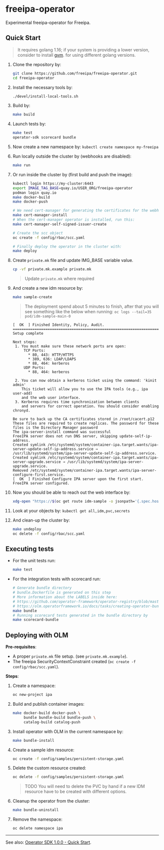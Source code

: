 # freeipa-operator

Experimental freeipa-operator for Freeipa.

## Quick Start

> It requires golang 1.16; if your system is providing a lower
> version, consider to install [gvm](https://github.com/moovweb/gvm#installing).
> for using different golang versions.

1. Clone the repository by:

   ```sh
   git clone https://github.com/freeipa/freeipa-operator.git
   cd freeipa-operator
   ```

1. Install the necessary tools by:

   ```sh
   ./devel/install-local-tools.sh
   ```

1. Build by:

   ```sh
   make build
   ```

1. Launch tests by:

   ```sh
   make test
   operator-sdk scorecard bundle
   ```

1. Now create a new namespace by: `kubectl create namespace my-freeipa`

1. Run locally outside the cluster by (webhooks are disabled):

   ```sh
   make run
   ```

1. Or run inside the cluster by (first build and push the image):

   ```sh
   kubectl login https://my-cluster:6443
   export IMAGE_TAG_BASE=quay.io/USER_ORG/freeipa-operator
   podman login quay.io
   make docker-build
   make docker-push

   # We need cert-manager for generating the certificates for the webhooks
   make cert-manager-install
   # When the cert-manager operator is installed, run this:
   make cert-manager-self-signed-issuer-create

   # Create the scc object
   oc create -f config/rbac/scc.yaml

   # Finally deploy the operator in the cluster with:
   make deploy
   ```

1. Create `private.mk` file and update IMG_BASE variable value.

   ```sh
   cp -vf private.mk.example private.mk
   ```

   > Update `private.mk` where required

1. And create a new idm resource by:

   ```sh
   make sample-create
   ```

   > The deployment spend about 5 minutes to finish, after that
   > you will see something like the below when running:
   > `oc logs --tail=35 pod/idm-sample-main-0`

   ```raw
   [  OK  ] Finished Identity, Policy, Audit.
   ==============================================================================
   Setup complete

   Next steps:
   	1. You must make sure these network ports are open:
   		TCP Ports:
   		  * 80, 443: HTTP/HTTPS
   		  * 389, 636: LDAP/LDAPS
   		  * 88, 464: kerberos
   		UDP Ports:
   		  * 88, 464: kerberos

   	2. You can now obtain a kerberos ticket using the command: 'kinit admin'
   	   This ticket will allow you to use the IPA tools (e.g., ipa user-add)
   	   and the web user interface.
   	3. Kerberos requires time synchronization between clients
   	   and servers for correct operation. You should consider enabling chronyd.

   Be sure to back up the CA certificates stored in /root/cacert.p12
   These files are required to create replicas. The password for these
   files is the Directory Manager password
   The ipa-server-install command was successful
   FreeIPA server does not run DNS server, skipping update-self-ip-address.
   Created symlink /etc/systemd/system/container-ipa.target.wants/ipa-server-update-self-ip-address.service → /usr/lib/systemd/system/ipa-server-update-self-ip-address.service.
   Created symlink /etc/systemd/system/container-ipa.target.wants/ipa-server-upgrade.service → /usr/lib/systemd/system/ipa-server-upgrade.service.
   Removed /etc/systemd/system/container-ipa.target.wants/ipa-server-configure-first.service.
   [  OK  ] Finished Configure IPA server upon the first start.
   FreeIPA server configured.
   ```

1. Now you should be able to reach out the web interface by:

   ```sh
   xdg-open "https://$(oc get route idm-sample -o jsonpath='{.spec.host}')"
   ```

1. Look at your objects by: `kubectl get all,idm,pvc,secrets`

1. And clean-up the cluster by:

   ```sh
   make undeploy
   oc delete -f config/rbac/scc.yaml
   ```

## Executing tests

- For the unit tests run:

  ```sh
  make test
  ```

- For the integration tests with scorecard run:

  ```sh
  # Generate bundle directory
  # bundle.Dockerfile is generated on this step
  # More information about the LABELS inside here:
  # https://github.com/operator-framework/operator-registry/blob/master/docs/design/operator-bundle.md#bundle-annotations
  # https://olm.operatorframework.io/docs/tasks/creating-operator-bundle/#contents-of-annotationsyaml-and-the-dockerfile
  make bundle
  # Running scorecard tests generated in the bundle directory by
  make scorecard-bundle
  ```

## Deploying with OLM

**Pre-requisites**:

- A proper `private.mk` file setup. (see `private.mk.example`).
- The freeipa SecurityContextConstraint created (`oc create -f config/rbac/scc.yaml`).

**Steps**:

1. Create a namespace:

   ```sh
   oc new-project ipa
   ```

1. Build and publish container images:

   ```sh
   make docker-build docker-push \
        bundle bundle-build bundle-push \
        catalog-build catalog-push
   ```

1. Install operator with OLM in the current namespace by:

   ```sh
   make bundle-install
   ```

1. Create a sample idm resource:

   ```sh
   oc create -f config/samples/persistent-storage.yaml
   ```

1. Delete the custom resource created:

   ```sh
   oc delete -f config/samples/persistent-storage.yaml
   ```

   > TODO You will need to delete the PVC by hand if a new
   > IDM resource have to be created with different options.

1. Cleanup the operator from the cluster:

   ```sh
   make bundle-uninstall
   ```

1. Remove the namespace:

   ```sh
   oc delete namespace ipa
   ```

----

See also: [Operator SDK 1.0.0 - Quick Start](https://sdk.operatorframework.io/docs/building-operators/golang/quickstart/).
